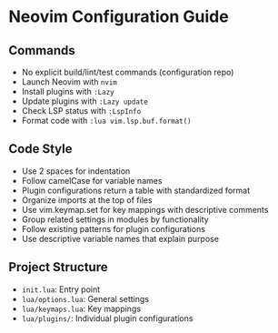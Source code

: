 # Neovim Configuration Guide

## Commands
- No explicit build/lint/test commands (configuration repo)
- Launch Neovim with `nvim`
- Install plugins with `:Lazy`
- Update plugins with `:Lazy update`
- Check LSP status with `:LspInfo`
- Format code with `:lua vim.lsp.buf.format()`

## Code Style
- Use 2 spaces for indentation
- Follow camelCase for variable names
- Plugin configurations return a table with standardized format
- Organize imports at the top of files
- Use vim.keymap.set for key mappings with descriptive comments
- Group related settings in modules by functionality
- Follow existing patterns for plugin configurations
- Use descriptive variable names that explain purpose

## Project Structure
- `init.lua`: Entry point
- `lua/options.lua`: General settings
- `lua/keymaps.lua`: Key mappings
- `lua/plugins/`: Individual plugin configurations